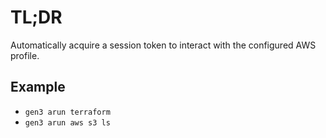 # TL;DR

Automatically acquire a session token to interact with the configured AWS profile.

## Example

* `gen3 arun terraform`
* `gen3 arun aws s3 ls`
